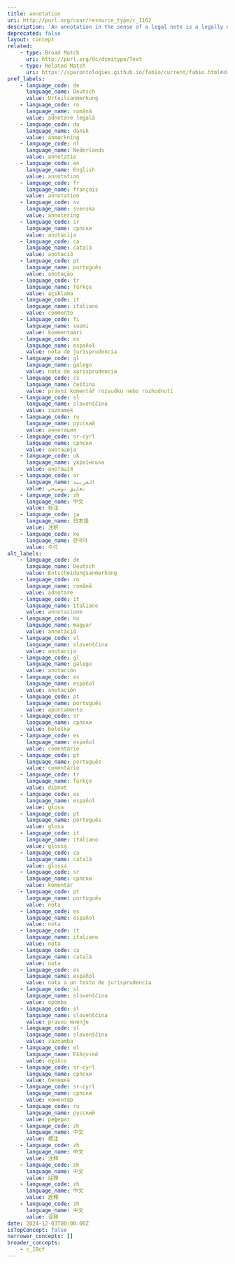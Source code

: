 ```yaml
---
title: annotation
uri: http://purl.org/coar/resource_type/c_1162
description: 'An annotation in the sense of a legal note is a legally explanatory comment on a decision handed down by a court or arbitral tribunal. [Source: DRIVER info:eu-repo definition]'
deprecated: false
layout: concept
related:
    - type: Broad Match
      uri: http://purl.org/dc/dcmitype/Text
    - type: Related Match
      uri: https://sparontologies.github.io/fabio/current/fabio.html#d4e3790
pref_labels:
    - language_code: de
      language_name: Deutsch
      value: Urteilsanmerkung
    - language_code: ro
      language_name: română
      value: adnotare legală
    - language_code: da
      language_name: dansk
      value: anmærkning
    - language_code: nl
      language_name: Nederlands
      value: annotatie
    - language_code: en
      language_name: English
      value: annotation
    - language_code: fr
      language_name: français
      value: annotation
    - language_code: sv
      language_name: svenska
      value: annotering
    - language_code: sr
      language_name: српски
      value: anotacija
    - language_code: ca
      language_name: català
      value: anotació
    - language_code: pt
      language_name: português
      value: anotação
    - language_code: tr
      language_name: Türkçe
      value: açıklama
    - language_code: it
      language_name: italiano
      value: commento
    - language_code: fi
      language_name: suomi
      value: kommentaari
    - language_code: es
      language_name: español
      value: nota de jurisprudencia
    - language_code: gl
      language_name: galego
      value: nota de xurisprudencia
    - language_code: cs
      language_name: čeština
      value: právní komentář rozsudku nebo rozhodnutí
    - language_code: sl
      language_name: slovenščina
      value: zaznamek
    - language_code: ru
      language_name: русский
      value: аннотация
    - language_code: sr-cyrl
      language_name: српски
      value: анотација
    - language_code: uk
      language_name: українська
      value: анотація
    - language_code: ar
      language_name: العربية
      value: تعليق توضيحي
    - language_code: zh
      language_name: 中文
      value: 标注
    - language_code: ja
      language_name: 日本語
      value: 注釈
    - language_code: ko
      language_name: 한국어
      value: 주석
alt_labels:
    - language_code: de
      language_name: Deutsch
      value: Entscheidungsanmerkung
    - language_code: ro
      language_name: română
      value: adnotare
    - language_code: it
      language_name: italiano
      value: annotazione
    - language_code: hu
      language_name: magyar
      value: annotáció
    - language_code: sl
      language_name: slovenščina
      value: anotacija
    - language_code: gl
      language_name: galego
      value: anotación
    - language_code: es
      language_name: español
      value: anotación
    - language_code: pt
      language_name: português
      value: apontamento
    - language_code: sr
      language_name: српски
      value: beleška
    - language_code: es
      language_name: español
      value: comentario
    - language_code: pt
      language_name: português
      value: comentário
    - language_code: tr
      language_name: Türkçe
      value: dipnot
    - language_code: es
      language_name: español
      value: glosa
    - language_code: pt
      language_name: português
      value: glosa
    - language_code: it
      language_name: italiano
      value: glossa
    - language_code: ca
      language_name: català
      value: glossa
    - language_code: sr
      language_name: српски
      value: komentar
    - language_code: pt
      language_name: português
      value: nota
    - language_code: es
      language_name: español
      value: nota
    - language_code: it
      language_name: italiano
      value: nota
    - language_code: ca
      language_name: català
      value: nota
    - language_code: es
      language_name: español
      value: nota a un texto de jurisprudencia
    - language_code: sl
      language_name: slovenščina
      value: opomba
    - language_code: sl
      language_name: slovenščina
      value: pravno mnenje
    - language_code: sl
      language_name: slovenščina
      value: zaznamba
    - language_code: el
      language_name: Ελληνικά
      value: σχόλιο
    - language_code: sr-cyrl
      language_name: српски
      value: белешка
    - language_code: sr-cyrl
      language_name: српски
      value: коментар
    - language_code: ru
      language_name: русский
      value: реферат
    - language_code: zh
      language_name: 中文
      value: 標注
    - language_code: zh
      language_name: 中文
      value: 注释
    - language_code: zh
      language_name: 中文
      value: 註釋
    - language_code: zh
      language_name: 中文
      value: 詮釋
    - language_code: zh
      language_name: 中文
      value: 诠释
date: 2024-12-03T00:00:00Z
isTopConcept: false
narrower_concepts: []
broader_concepts:
    - c_18cf
---
```


